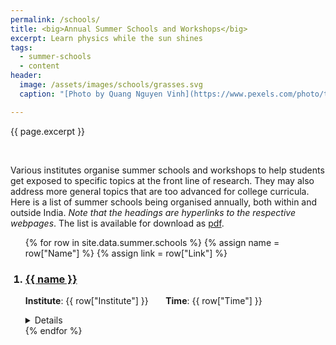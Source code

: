 ```yaml
---
permalink: /schools/
title: <big>Annual Summer Schools and Workshops</big>
excerpt: Learn physics while the sun shines
tags:
  - summer-schools
  - content
header:
  image: /assets/images/schools/grasses.svg
  caption: "[Photo by Quang Nguyen Vinh](https://www.pexels.com/photo/two-fish-nets-in-body-of-water-2163334/)"

---
```


<span class="excerpt">{{ page.excerpt }}</span>

<br>

Various institutes organise summer schools and workshops to help students get exposed to specific topics at the front line of research. They may also address more general topics that are too advanced for college curricula. Here is a list of summer schools being organised annually, both within and outside India. _Note that the headings are hyperlinks to the respective webpages_. The list is available for download as [pdf](/_pages/summer.pdf/).

<ol>
{% for row in site.data.summer.schools %}
{% assign name = row["Name"] %}
{% assign link = row["Link"] %}

<h3><li><a href="{{ link }}">{{ name }}</a></li></h3>

<b>Institute</b>: {{ row["Institute"] }}&nbsp;&nbsp;&nbsp;&nbsp;&nbsp;&nbsp;
<b>Time</b>: {{ row["Time"] }}

<details>

<br>
<b>Topics:</b>
<br>
<ul>
{% for t in row["Topics"] %}
<li>{{ t }}</li>
{% endfor %}
</ul>
<br>
<b>Target Audience:</b>
<br>
<ul>
{% for t in row["Target Audience"] %}
<li>{{ t }}</li>
{% endfor %}
</ul>

</details>
{% endfor %}
</ol>
